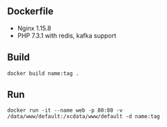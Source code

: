 ## Dockerfile

 - Nginx 1.15.8
 - PHP 7.3.1 with redis, kafka support

## Build

`docker build name:tag .`

## Run

`docker run -it --name web -p 80:80 -v /data/www/default:/xcdata/www/default -d name:tag`
